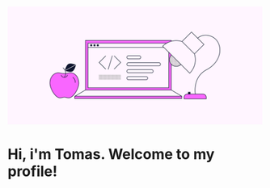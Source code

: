 ![alt text](https://github.com/TomasHernandez1/TomasHernandez1/blob/main/s.webp?raw=true)
# Hi, i'm Tomas. Welcome to my profile!
